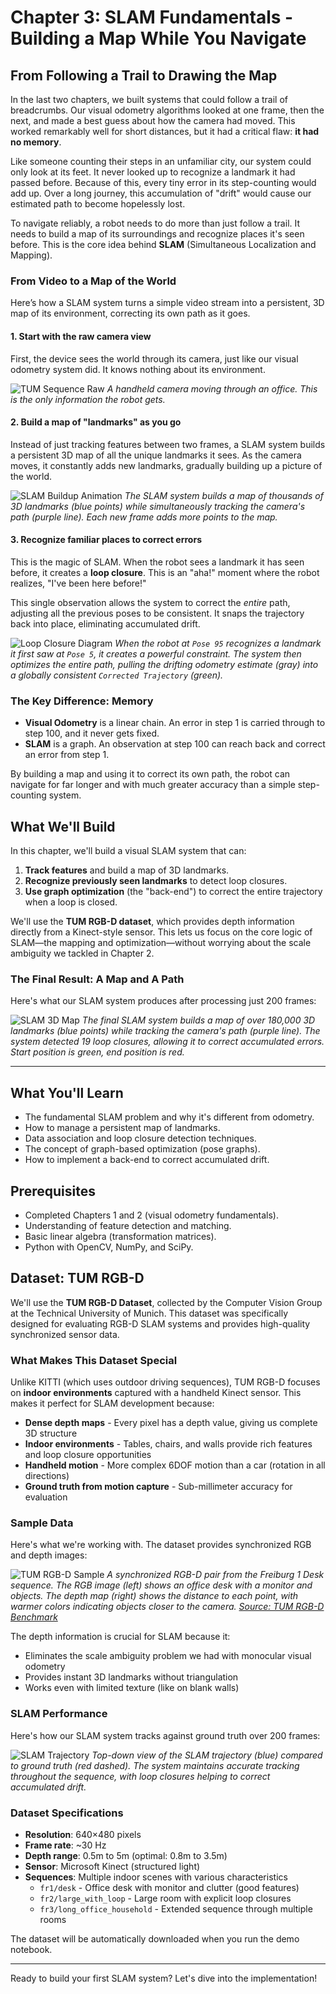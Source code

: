# Chapter 3: SLAM Fundamentals - Building a Map While You Navigate

## From Following a Trail to Drawing the Map

In the last two chapters, we built systems that could follow a trail of breadcrumbs. Our visual odometry algorithms looked at one frame, then the next, and made a best guess about how the camera had moved. This worked remarkably well for short distances, but it had a critical flaw: **it had no memory**.

Like someone counting their steps in an unfamiliar city, our system could only look at its feet. It never looked up to recognize a landmark it had passed before. Because of this, every tiny error in its step-counting would add up. Over a long journey, this accumulation of "drift" would cause our estimated path to become hopelessly lost.

To navigate reliably, a robot needs to do more than just follow a trail. It needs to build a map of its surroundings and recognize places it's seen before. This is the core idea behind **SLAM** (Simultaneous Localization and Mapping).

### From Video to a Map of the World

Here’s how a SLAM system turns a simple video stream into a persistent, 3D map of its environment, correcting its own path as it goes.

#### 1. Start with the raw camera view
First, the device sees the world through its camera, just like our visual odometry system did. It knows nothing about its environment.

![TUM Sequence Raw](images/tum_sequence_raw.gif)
*A handheld camera moving through an office. This is the only information the robot gets.*

#### 2. Build a map of "landmarks" as you go
Instead of just tracking features between two frames, a SLAM system builds a persistent 3D map of all the unique landmarks it sees. As the camera moves, it constantly adds new landmarks, gradually building up a picture of the world.

![SLAM Buildup Animation](images/slam_buildup_animation.gif)
*The SLAM system builds a map of thousands of 3D landmarks (blue points) while simultaneously tracking the camera's path (purple line). Each new frame adds more points to the map.*

#### 3. Recognize familiar places to correct errors
This is the magic of SLAM. When the robot sees a landmark it has seen before, it creates a **loop closure**. This is an "aha!" moment where the robot realizes, "I've been here before!"

This single observation allows the system to correct the *entire* path, adjusting all the previous poses to be consistent. It snaps the trajectory back into place, eliminating accumulated drift.

![Loop Closure Diagram](images/loop_closure_diagram.png)
*When the robot at `Pose 95` recognizes a landmark it first saw at `Pose 5`, it creates a powerful constraint. The system then optimizes the entire path, pulling the drifting odometry estimate (gray) into a globally consistent `Corrected Trajectory` (green).*

### The Key Difference: Memory

- **Visual Odometry** is a linear chain. An error in step 1 is carried through to step 100, and it never gets fixed.
- **SLAM** is a graph. An observation at step 100 can reach back and correct an error from step 1.

By building a map and using it to correct its own path, the robot can navigate for far longer and with much greater accuracy than a simple step-counting system.

## What We'll Build

In this chapter, we'll build a visual SLAM system that can:
1.  **Track features** and build a map of 3D landmarks.
2.  **Recognize previously seen landmarks** to detect loop closures.
3.  **Use graph optimization** (the "back-end") to correct the entire trajectory when a loop is closed.

We'll use the **TUM RGB-D dataset**, which provides depth information directly from a Kinect-style sensor. This lets us focus on the core logic of SLAM—the mapping and optimization—without worrying about the scale ambiguity we tackled in Chapter 2.

### The Final Result: A Map and A Path

Here's what our SLAM system produces after processing just 200 frames:

![SLAM 3D Map](images/slam_map_3d_200.png)
*The final SLAM system builds a map of over 180,000 3D landmarks (blue points) while tracking the camera's path (purple line). The system detected 19 loop closures, allowing it to correct accumulated errors. Start position is green, end position is red.*

---

## What You'll Learn

- The fundamental SLAM problem and why it's different from odometry.
- How to manage a persistent map of landmarks.
- Data association and loop closure detection techniques.
- The concept of graph-based optimization (pose graphs).
- How to implement a back-end to correct accumulated drift.

## Prerequisites

- Completed Chapters 1 and 2 (visual odometry fundamentals).
- Understanding of feature detection and matching.
- Basic linear algebra (transformation matrices).
- Python with OpenCV, NumPy, and SciPy.

## Dataset: TUM RGB-D

We'll use the **TUM RGB-D Dataset**, collected by the Computer Vision Group at the Technical University of Munich. This dataset was specifically designed for evaluating RGB-D SLAM systems and provides high-quality synchronized sensor data.

### What Makes This Dataset Special

Unlike KITTI (which uses outdoor driving sequences), TUM RGB-D focuses on **indoor environments** captured with a handheld Kinect sensor. This makes it perfect for SLAM development because:

- **Dense depth maps** - Every pixel has a depth value, giving us complete 3D structure
- **Indoor environments** - Tables, chairs, and walls provide rich features and loop closure opportunities
- **Handheld motion** - More complex 6DOF motion than a car (rotation in all directions)
- **Ground truth from motion capture** - Sub-millimeter accuracy for evaluation

### Sample Data

Here's what we're working with. The dataset provides synchronized RGB and depth images:

![TUM RGB-D Sample](images/tum_rgbd_comparison.png)
*A synchronized RGB-D pair from the Freiburg 1 Desk sequence. The RGB image (left) shows an office desk with a monitor and objects. The depth map (right) shows the distance to each point, with warmer colors indicating objects closer to the camera. [Source: TUM RGB-D Benchmark](https://cvg.cit.tum.de/data/datasets/rgbd-dataset)*

The depth information is crucial for SLAM because it:
- Eliminates the scale ambiguity problem we had with monocular visual odometry
- Provides instant 3D landmarks without triangulation
- Works even with limited texture (like on blank walls)

### SLAM Performance

Here's how our SLAM system tracks against ground truth over 200 frames:

![SLAM Trajectory](images/slam_trajectory_200.png)
*Top-down view of the SLAM trajectory (blue) compared to ground truth (red dashed). The system maintains accurate tracking throughout the sequence, with loop closures helping to correct accumulated drift.*

### Dataset Specifications

- **Resolution**: 640×480 pixels
- **Frame rate**: ~30 Hz
- **Depth range**: 0.5m to 5m (optimal: 0.8m to 3.5m)
- **Sensor**: Microsoft Kinect (structured light)
- **Sequences**: Multiple indoor scenes with various characteristics
  - `fr1/desk` - Office desk with monitor and clutter (good features)
  - `fr2/large_with_loop` - Large room with explicit loop closures
  - `fr3/long_office_household` - Extended sequence through multiple rooms

The dataset will be automatically downloaded when you run the demo notebook.

---

Ready to build your first SLAM system? Let's dive into the implementation!

